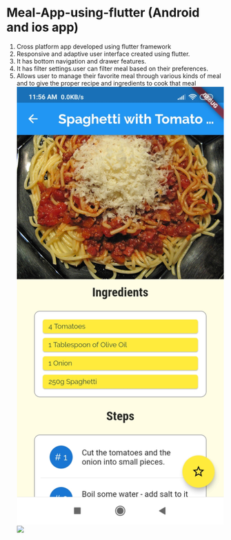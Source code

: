 # Meal-App-using-flutter (Android and ios app)

1.	Cross platform app developed using flutter framework
2.	Responsive and adaptive user interface created using flutter.
3. It has bottom navigation and drawer features.
4. It has filter settings.user can filter meal based on their preferences. 
5.	Allows user to manage their favorite meal through various kinds of meal and to give the proper recipe and ingredients
to cook that meal
![](pic/Screenshot_2021-03-21-11-56-13-750_com.example.Meal_app.jpg)
![](Screenshot_2021-03-21-11-56-27-709_com.example.Meal_app.jpg)

